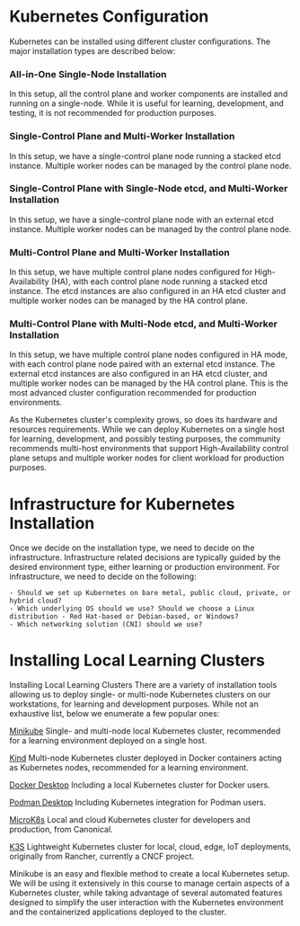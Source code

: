 # Kubernetes Configuration
Kubernetes can be installed using different cluster configurations. The major installation types are described below:

### All-in-One Single-Node Installation

In this setup, all the control plane and worker components are installed and running on a single-node. While it is useful for learning, development, and testing, it is not recommended for production purposes.

### Single-Control Plane and Multi-Worker Installation

In this setup, we have a single-control plane node running a stacked etcd instance. Multiple worker nodes can be managed by the control plane node.

### Single-Control Plane with Single-Node etcd, and Multi-Worker Installation

In this setup, we have a single-control plane node with an external etcd instance. Multiple worker nodes can be managed by the control plane node.

### Multi-Control Plane and Multi-Worker Installation

In this setup, we have multiple control plane nodes configured for High-Availability (HA), with each control plane node running a stacked etcd instance. The etcd instances are also configured in an HA etcd cluster and multiple worker nodes can be managed by the HA control plane.

### Multi-Control Plane with Multi-Node etcd, and Multi-Worker Installation

In this setup, we have multiple control plane nodes configured in HA mode, with each control plane node paired with an external etcd instance. The external etcd instances are also configured in an HA etcd cluster, and multiple worker nodes can be managed by the HA control plane. This is the most advanced cluster configuration recommended for production environments.

As the Kubernetes cluster's complexity grows, so does its hardware and resources requirements. While we can deploy Kubernetes on a single host for learning, development, and possibly testing purposes, the community recommends multi-host environments that support High-Availability control plane setups and multiple worker nodes for client workload for production purposes.

# Infrastructure for Kubernetes Installation

Once we decide on the installation type, we need to decide on the infrastructure. Infrastructure related decisions are typically guided by the desired environment type, either learning or production environment. For infrastructure, we need to decide on the following:

    - Should we set up Kubernetes on bare metal, public cloud, private, or hybrid cloud?
    - Which underlying OS should we use? Should we choose a Linux distribution - Red Hat-based or Debian-based, or Windows?
    - Which networking solution (CNI) should we use?

# Installing Local Learning Clusters

Installing Local Learning Clusters
There are a variety of installation tools allowing us to deploy single- or multi-node Kubernetes clusters on our workstations, for learning and development purposes. While not an exhaustive list, below we enumerate a few popular ones:

[Minikube](https://minikube.sigs.k8s.io/docs/)
Single- and multi-node local Kubernetes cluster, recommended for a learning environment deployed on a single host.

[Kind](https://kind.sigs.k8s.io/)
Multi-node Kubernetes cluster deployed in Docker containers acting as Kubernetes nodes, recommended for a learning environment.

[Docker Desktop](https://www.docker.com/products/docker-desktop/)
Including a local Kubernetes cluster for Docker users.

[Podman Desktop](https://podman-desktop.io/)
Including Kubernetes integration for Podman users.

[MicroK8s](https://microk8s.io/)
Local and cloud Kubernetes cluster for developers and production, from Canonical.

[K3S](https://k3s.io/)
Lightweight Kubernetes cluster for local, cloud, edge, IoT deployments, originally from Rancher, currently a CNCF project.

Minikube is an easy and flexible method to create a local Kubernetes setup. We will be using it extensively in this course to manage certain aspects of a Kubernetes cluster, while taking advantage of several automated features designed to simplify the user interaction with the Kubernetes environment and the containerized applications deployed to the cluster.


